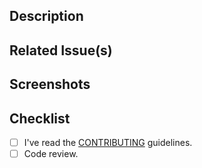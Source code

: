 ## Description

<!-- Describe the big picture of your changes to communicate to the maintainers
  why we should accept this pull request. -->

## Related Issue(s)

<!--
  If this PR fixes any issues, please link to the issue here.
  - Fixes #<issue_number>
-->

## Screenshots

<!-- Add screenshots of the changes if applicable. -->

## Checklist

- [ ] I've read the [CONTRIBUTING](https://github.com/LazyVim/LazyVim/blob/main/CONTRIBUTING.md) guidelines.
- [ ] Code review.
